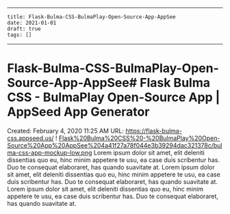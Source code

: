 
---
    title: Flask-Bulma-CSS-BulmaPlay-Open-Source-App-AppSee
    date: 2021-01-01    
    draft: true
    tags: []
---
# Flask-Bulma-CSS-BulmaPlay-Open-Source-App-AppSee# Flask Bulma CSS - BulmaPlay Open-Source App | AppSeed App Generator
Created: February 4, 2020 11:25 AM
URL: https://flask-bulma-css.appseed.us/
!
[Flask%20Bulma%20CSS%20-%20BulmaPlay%20Open-Source%20App%20AppSee%204a41f27a78f044e3b39294dac321378c/bulma-css-app-mockup-low.png](Flask%20Bulma%20CSS%20-%20BulmaPlay%20Open-Source%20App%20AppSee%204a41f27a78f044e3b39294dac321378c/bulma-css-app-mockup-low.png)
Lorem ipsum dolor sit amet, elit deleniti dissentias quo eu, hinc minim appetere te usu, ea case duis scribentur has.
Duo te consequat elaboraret, has quando suavitate at.
Lorem ipsum dolor sit amet, elit deleniti dissentias quo eu, hinc minim appetere te usu, ea case duis scribentur has.
Duo te consequat elaboraret, has quando suavitate at.
Lorem ipsum dolor sit amet, elit deleniti dissentias quo eu, hinc minim appetere te usu, ea case duis scribentur has.
Duo te consequat elaboraret, has quando suavitate at.
